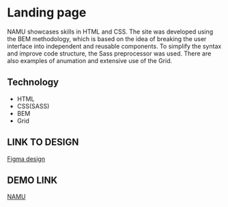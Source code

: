 # Landing page

NAMU showcases skills in HTML and CSS. The site was developed using the BEM methodology, which is based on the idea of breaking the user interface into independent and reusable components. To simplify the syntax and improve code structure, the Sass preprocessor was used. There are also examples of anumation and extensive use of the Grid.

## Technology
- HTML
- CSS(SASS)
- BEM
- Grid

## LINK TO DESIGN
[Figma design](https://www.figma.com/file/cRBCqE06cDrY3s4jX7h3iY/%D0%9D%D0%90%D0%9C%D0%A3-(Edit)?node-id=0%3A1)

## DEMO LINK

[NAMU](https://an-marrykyslenko.github.io/Museum/)
